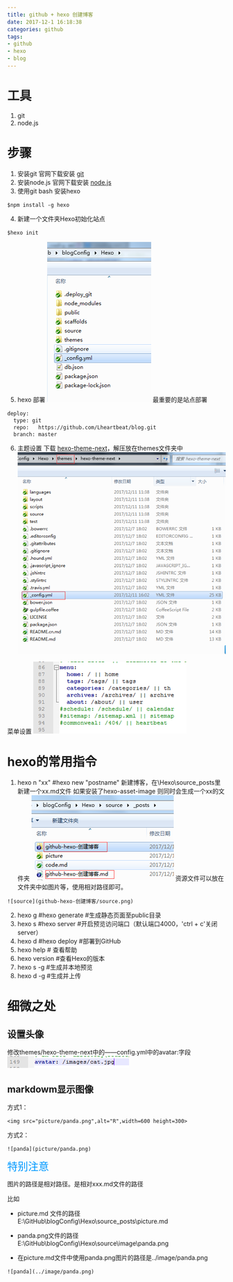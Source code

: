 ```yaml
---
title: github + hexo 创建博客
date: 2017-12-1 16:18:38
categories: github
tags:
- github
- hexo
- blog
---
```


# 工具
1. git
2. node.js

# 步骤
1. 安装git
  官网下载安装  [git](https://git-scm.com/downloads)
2. 安装node.js
  官网下载安装  [node.js](https://nodejs.org/en/)
3. 使用git bash 安装hexo
```
$npm install -g hexo
```
4. 新建一个文件夹Hexo初始化站点
```
$hexo init
```
5. hexo 部署
![站点部署](github-hexo-创建博客/zhan.png)
最重要的是站点部署
```
deploy:
  type: git
  repo:   https://github.com/Lheartbeat/blog.git
  branch: master
```
6. 主题设置
下载 [hexo-theme-next](https://github.com/iissnan/hexo-theme-next.git)，解压放在themes文件夹中
![主题部署](github-hexo-创建博客/theme.png)

菜单设置
![菜单设置](github-hexo-创建博客/menu.png)

# hexo的常用指令
1. hexo n "xx" #hexo new "postname" 新建博客，在\Hexo\source\_posts里新建一个xx.md文件
如果安装了hexo-asset-image 则同时会生成一个xx的文件夹
![source](github-hexo-创建博客/source.png)
资源文件可以放在文件夹中如图片等，使用相对路径即可。
```
![source](github-hexo-创建博客/source.png)
```

2. hexo g #hexo generate #生成静态页面至public目录
3. hexo s #hexo server #开启预览访问端口（默认端口4000，'ctrl + c'关闭server）
4. hexo d #hexo deploy #部署到GitHub
5. hexo help  # 查看帮助
6. hexo version  #查看Hexo的版本
7. hexo s -g #生成并本地预览
8. hexo d -g #生成并上传

# 细微之处
## 设置头像
修改themes/hexo-theme-next中的——config.yml中的avatar:字段
![touxinag](github-hexo-创建博客/touxiang.png)

## markdowm显示图像
方式1：
```
<img src="picture/panda.png",alt="R",width=600 height=300>
```
方式2：
```
![panda](picture/panda.png)
```
<font color=#0099ff size=5 face="黑体">特别注意</font>

图片的路径是相对路径。是相对xxx.md文件的路径

比如
- picture.md 文件的路径  E:\GitHub\blogConfig\Hexo\source\_posts\picture.md

- panda.png文件的路径  E:\GitHub\blogConfig\Hexo\source\image\panda.png

- 在picture.md文件中使用panda.png图片的路径是../image/panda.png
```
![panda](../image/panda.png)
```
